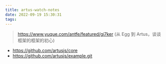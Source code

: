 ```yaml
---
title: artus-watch-notes
date: 2022-09-19 15:30:31
tags:
---
```

> https://www.yuque.com/antfe/featured/gi7ker (从 Egg 到 Artus，谈谈框架的框架的初心) 

- https://github.com/artusjs/core
- https://github.com/artusjs/example.git


